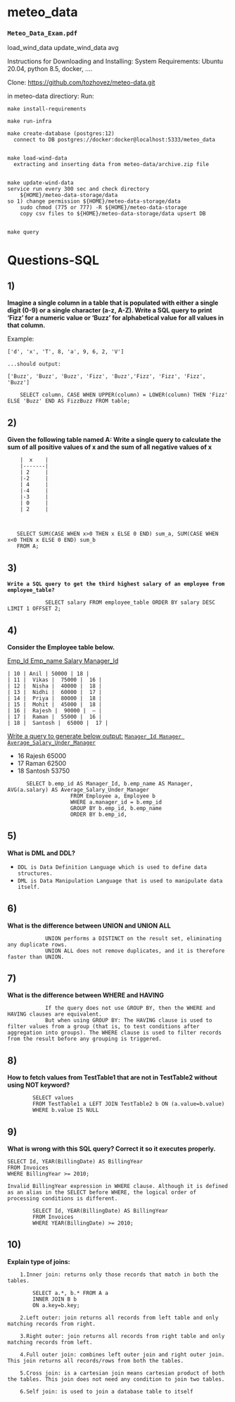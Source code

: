 # meteo_data

### ```Meteo_Data_Exam.pdf```

  load_wind_data  update_wind_data avg

  Instructions for Downloading and Installing:
  System Requirements:
    Ubuntu 20.04, python 8.5, docker, ....

  Clone:
    https://github.com/tozhovez/meteo-data.git

  in meteo-data directiory:
  Run:

    make install-requirements

    make run-infra

    make create-database (postgres:12)
      connect to DB postgres://docker:docker@localhost:5333/meteo_data


    make load-wind-data
      extracting and inserting data from meteo-data/archive.zip file


    make update-wind-data
    service run every 300 sec and check directory
        ${HOME}/meteo-data-storage/data
    so 1) change permission ${HOME}/meteo-data-storage/data
        sudo chmod (775 or 777) -R ${HOME}/meteo-data-storage
        copy csv files to ${HOME}/meteo-data-storage/data upsert DB


    make query

    
# Questions-SQL

##  1)

 **Imagine a single column in a table that is populated with either a single digit (0-9) or a single character (a-z, A-Z). 
   Write a SQL query to print ‘Fizz’ for a numeric value or ‘Buzz’ for
alphabetical value for all values in that column.**


Example:

`['d', 'x', 'T', 8, 'a', 9, 6, 2, 'V']`

`...should output:`

`['Buzz', 'Buzz', 'Buzz', 'Fizz', 'Buzz','Fizz', 'Fizz', 'Fizz', 'Buzz']`


        SELECT column, CASE WHEN UPPER(column) = LOWER(column) THEN 'Fizz' ELSE 'Buzz' END AS FizzBuzz FROM table;      


## 2) 


**Given the following table named A:
Write a single query to calculate the sum of all positive values of x and the sum of all negative
values of x**

        |  x    |
        |-------|
        | 2     |
        |-2     |
        | 4     |
        |-4     |
        |-3     |
        | 0     |
        | 2     |
    


       SELECT SUM(CASE WHEN x>0 THEN x ELSE 0 END) sum_a, SUM(CASE WHEN x<0 THEN x ELSE 0 END) sum_b
       FROM A;

## 3)


**`Write a SQL query to get the third highest salary of an employee from employee_table?`**


    
                SELECT salary FROM employee_table ORDER BY salary DESC LIMIT 1 OFFSET 2;





## 4)



**Consider the Employee table below.**


<u>Emp_Id Emp_name Salary Manager_Id</u>
```
| 10 | Anil | 50000 | 18 |
| 11 |  Vikas |  75000 |  16 |
| 12 |  Nisha |  40000 |  18 |
| 13 |  Nidhi |  60000 |  17 |
| 14 |  Priya |  80000 |  18 |
| 15 |  Mohit |  45000 |  18 |
| 16 |  Rajesh |  90000 |  – |
| 17 |  Raman |  55000 |  16 |
| 18 |  Santosh |  65000 |  17 |
```

<u> Write a query to generate below output:</u>
<u>`Manager_Id Manager Average_Salary_Under_Manager`</u>

- 16 Rajesh 65000
- 17 Raman 62500
- 18 Santosh 53750



              
```
      SELECT b.emp_id AS Manager_Id, b.emp_name AS Manager, AVG(a.salary) AS Average_Salary_Under_Manager
                    FROM Employee a, Employee b
                    WHERE a.manager_id = b.emp_id
                    GROUP BY b.emp_id, b.emp_name
                    ORDER BY b.emp_id,

```



## 5)
**What is DML and DDL?**
              
- `DDL is Data Definition Language which is used to define data structures.`
- `DML is Data Manipulation Language that is used to manipulate data itself.`
                
                


## 6)

 **What is the difference between UNION and UNION ALL**

    
                UNION performs a DISTINCT on the result set, eliminating any duplicate rows.
                UNION ALL does not remove duplicates, and it is therefore faster than UNION.



## 7)

**What is the difference between WHERE and HAVING**

> 
                If the query does not use GROUP BY, then the WHERE and HAVING clauses are equivalent.
                But when using GROUP BY: The HAVING clause is used to filter values from a group (that is, to test conditions after aggregation into groups). The WHERE clause is used to filter records from the result before any grouping is triggered.




##  8)
**How to fetch values from TestTable1 that are not in TestTable2 without using NOT keyword?**    

            SELECT values
            FROM TestTable1 a LEFT JOIN TestTable2 b ON (a.value=b.value)
            WHERE b.value IS NULL


## 9)
**What is wrong with this SQL query? Correct it so it executes properly.**


    SELECT Id, YEAR(BillingDate) AS BillingYear
    FROM Invoices
    WHERE BillingYear >= 2010;

    

`Invalid BillingYear expression in WHERE clause. Although it is defined as an alias in the SELECT before WHERE, the logical order of processing conditions is different.`


            SELECT Id, YEAR(BillingDate) AS BillingYear
            FROM Invoices
            WHERE YEAR(BillingDate) >= 2010;

## 10)

**Explain type of joins:**
           
        1.Inner join: returns only those records that match in both the tables.

            SELECT a.*, b.* FROM A a
            INNER JOIN B b
            ON a.key=b.key;

        2.Left outer: join returns all records from left table and only matching records from right.

        3.Right outer: join returns all records from right table and only matching records from left.

        4.Full outer join: combines left outer join and right outer join. This join returns all records/rows from both the tables.

        5.Cross join: is a cartesian join means cartesian product of both the tables. This join does not need any condition to join two tables.

        6.Self join: is used to join a database table to itself

    







